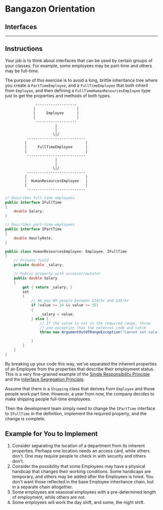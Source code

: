 # Bangazon Orientation

## Interfaces

---

## Instructions

Your job is to think about interfaces that can be used by certain groups of your classes. For example, some employees may be part-time and others may be full-time.

The purpose of this exercise is to avoid a long, brittle inheritance tree where you create a `PartTimeEmployee`, and a `FullTimeEmployee` that both inherit from `Employee`, and then defining a `FullTimeHumanResourcesEmployee` type just to get the properties and methods of both types.

```
              -------------------
             |                   |
             |     Employee      |
             |                   |
              -------------------
                       |
                       |
                      \|/
          ---------------------------
         |                           |
         |     FullTimeEmployee      |
         |                           |
          ---------------------------
                       |
                       |
                      \|/
          ---------------------------
         |                           |
         |  HumanResourcesEmployee   |
         |                           |
          ---------------------------

```

```cs
// Describes full-time employees
public interface IFullTime
{
    double Salary;
}

// Describes part-time employees
public interface IPartTime
{
    double HourlyRate;
}
```

```cs
public class HumanResourcesEmployee: Employee, IFullTime
{
    // Private field
    private double _salary;

    // Public property with accessor/mutator
    public double Salary
    {
        get { return _salary; }
        set
        {
            // We pay HR people between $10/hr and $35/hr
            if (value >= 10 && value <= 35)
            {
                _salary = value;
            } else {
                // If the value is not in the required range, throw
                // and exception that the external code and catch
                throw new ArgumentOutOfRangeException("Cannot set salary to value specified");

            }
        }
    }
}
```

By breaking up your code this way, we've separated the inherent properties of an Employee from the properties that describe their employment status. This is a very fine-grained example of the [Single Responsibility Principle](../../concepts/solid/SINGLE_RESPONSIBILITY_PRINCIPLE.md) and the [Interface Segregation Principle](../../solid/INTERFACE_SEGREGATION_PRINCIPLE.md).


Assume that there is a `Shipping` class that derives from `Employee` and those people work part time. However, a year from now, the company decides to make shipping people full-time employees.

Then the development team simply need to change the `IPartTime` interface to `IFullTime` in the definition, implement the required property, and the change is complete.

## Example for You to Implement

1. Consider separating the location of a department from its inherent properties. Perhaps one location needs an access card, while others don't. One may require people to check in with security and others don't.
1. Consider the possibility that some Employees may have a physical handicap that changes their working conditions. Some handicaps are temporary, and others may be added after the Employees is hired. You don't want those reflected in the base Employee inheritance chain, but in a separate chain altogether.
1. Some employees are seasonal employees with a pre-determined length of employment, while others are not.
1. Some employees will work the day shift, and some, the night shift.
